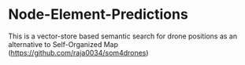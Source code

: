 # Node-Element-Predictions
This is a vector-store based semantic search for drone positions as an alternative to Self-Organized Map (https://github.com/raja0034/som4drones)